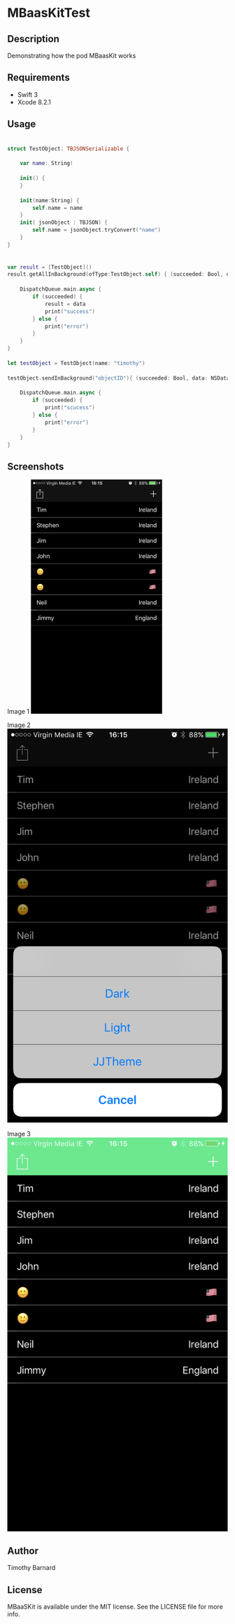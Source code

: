 # MBaasKitTest

## Description

Demonstrating how the pod MBaasKit works

## Requirements

* Swift 3
* Xcode 8.2.1

## Usage

```swift

struct TestObject: TBJSONSerializable {

    var name: String!

    init() {
    }

    init(name:String) {
        self.name = name
    }
    init( jsonObject : TBJSON) {
        self.name = jsonObject.tryConvert("name")
    }
}


var result = [TestObject]()
result.getAllInBackground(ofType:TestObject.self) { (succeeded: Bool, data: [TestObject]) -> () in

    DispatchQueue.main.async {
        if (succeeded) {
            result = data
            print("success")
        } else {
            print("error")
        }
    }
}

let testObject = TestObject(name: "timothy")

testObject.sendInBackground("objectID"){ (succeeded: Bool, data: NSData) -> () in

    DispatchQueue.main.async {
        if (succeeded) {
            print("scucess")
        } else {
            print("error")
        }
    }
}

```

## Screenshots

Image 1
<img src="https://github.com/collegboi/MBaasKitTest/blob/master/image1.PNG" width="300">

Image 2
![alt tag](https://github.com/collegboi/MBaasKitTest/blob/master/image2.PNG)

Image 3
![alt tag](https://github.com/collegboi/MBaasKitTest/blob/master/image3.PNG)

## Author

Timothy Barnard

## License

MBaaSKit is available under the MIT license. See the LICENSE file for more info.
